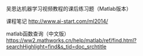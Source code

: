 
吴恩达机器学习视频教程的课后练习题（Matlab版本）

课程笔记 http://www.ai-start.com/ml2014/

matlab函数查询（中文版） https://ww2.mathworks.cn/help/matlab/ref/find.html?searchHighlight=find&s_tid=doc_srchtitle
